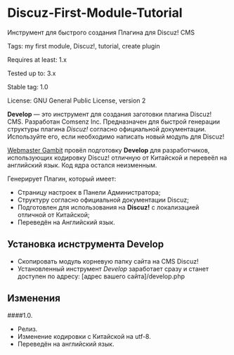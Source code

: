 # Discuz-First-Module-Tutorial
Инструмент для быстрого создания Плагина для Discuz! CMS

 Tags: my first module, Discuz!, tutorial, create plugin

 Requires at least: 1.x

 Tested up to: 3.x

 Stable tag: 1.0

 License: GNU General Public License, version 2


**Develop** — это инструмент для создания заготовки плагина Discuz! CMS. Разработан Comsenz Inc.
Предназначен для быстрой генерации структуры плагина *Discuz!* согласно официальной документации.
Используйте его, если необходимо написать новый модуль для Discuz!

[Webmaster Gambit](www.webmaster-gambit.ru "Webmaster Gambit") провёл подготовку **Develop** для разработчиков, использующих кодировку Discuz! отличную от Китайской и перевеёл на английский язык.
Код ядра остался неизменным.

 Генерирует Плагин, который имеет:
 - Страницу настроек в Панели Администратора;
 - Структуру согласно официальной документации Discuz;
 - Подготовлен для использования на **Discuz!** c локализацией отличной от Китайской;
 - Переведён на Английский язык.

## Установка иснструмента **Develop**

- Скопировать модуль корневую папку сайта на CMS Discuz!
- Установленный инструмент *Develop* заработает сразу и станет доступен по адресу: [адрес вашего сайта]/develop.php

## Изменения

####1.0.
 - Релиз.
 - Изменение кодировки с Китайской на utf-8.
 - Переведён на английский язык.